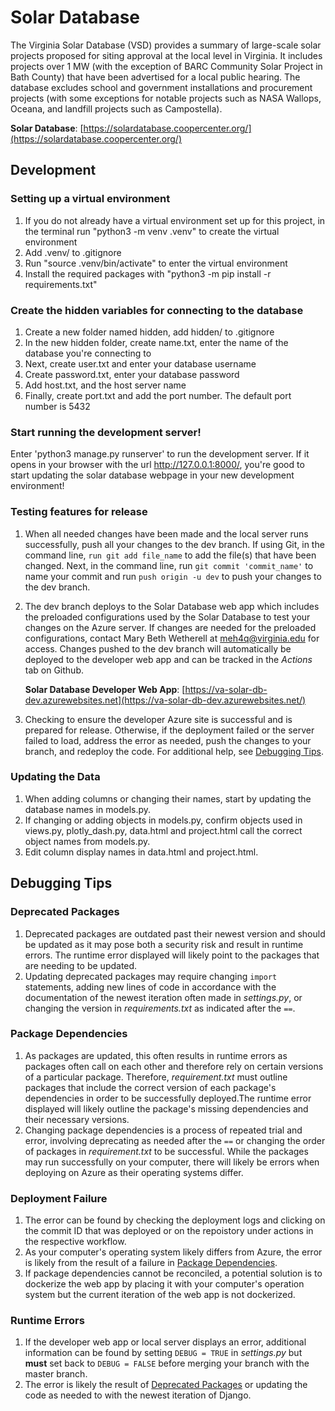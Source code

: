 # Solar Database

The Virginia Solar Database (VSD) provides a summary of large-scale solar projects proposed for siting approval at the local level in Virginia. It includes projects over 1 MW (with the exception of BARC Community Solar Project in Bath County) that have been advertised for a local public hearing. The database excludes school and government installations and procurement projects (with some exceptions for notable projects such as NASA Wallops, Oceana, and landfill projects such as Campostella).

__Solar Database__: [https://solardatabase.coopercenter.org/](https://solardatabase.coopercenter.org/)

## Development

### Setting up a virtual environment

1. If you do not already have a virtual environment set up for this project, in the terminal run "python3 -m venv .venv" to create the virtual environment
2. Add .venv/ to .gitignore
3. Run "source .venv/bin/activate" to enter the virtual environment
4. Install the required packages with "python3 -m pip install -r requirements.txt"

### Create the hidden variables for connecting to the database

1. Create a new folder named hidden, add hidden/ to .gitignore
2. In the new hidden folder, create name.txt, enter the name of the database you're connecting to
3. Next, create user.txt and enter your database username
4. Create password.txt, enter your database password
5. Add host.txt, and the host server name
6. Finally, create port.txt and add the port number. The default port number is 5432

### Start running the development server!

Enter 'python3 manage.py runserver' to run the development server. If it opens in your browser with the url http://127.0.0.1:8000/, you're good to start updating the solar database webpage in your new development environment!

### Testing features for release
1. When all needed changes have been made and the local server runs successfully, push all your changes to the dev branch. If using Git, in the command line, `run git add file_name` to add the file(s) that have been changed. Next, in the command line, run `git commit 'commit_name'` to name your commit and run `push origin -u dev` to push your changes to the dev branch.

2. The dev branch deploys to the Solar Database web app which includes the preloaded configurations used by the Solar Database to test your changes on the Azure server. If changes are needed for the preloaded configurations, contact Mary Beth Wetherell at [meh4q@virginia.edu](meh4q@virginia.edu) for access. Changes pushed to the dev branch will automatically be deployed to the developer web app and can be tracked in the _Actions_ tab on Github.

      __Solar Database Developer Web App__: [https://va-solar-db-dev.azurewebsites.net](https://va-solar-db-dev.azurewebsites.net/)

3. Checking to ensure the developer Azure site is successful and is prepared for release. Otherwise, if the deployment failed or the server failed to load, address the error as needed, push the changes to your branch, and redeploy the code. For additional help, see [Debugging Tips](#debugging-tips).

### Updating the Data
1. When adding columns or changing their names, start by updating the database names in models.py.
2. If changing or adding objects in models.py, confirm objects used in views.py, plotly_dash.py, data.html and project.html call the correct object names from models.py.
3. Edit column display names in data.html and project.html.

## Debugging Tips

### Deprecated Packages
1. Deprecated packages are outdated past their newest version and should be updated as it may pose both a security risk and result in runtime errors. The runtime error displayed will likely point to the packages that are needing to be updated. 
2. Updating deprecated packages may require changing `import` statements, adding new lines of code in accordance with the documentation of the newest iteration often made in _settings.py_, or changing the version in _requirements.txt_ as indicated after the `==`.

### Package Dependencies
1. As packages are updated, this often results in runtime errors as packages often call on each other and therefore rely on certain versions of a particular package. Therefore, _requirement.txt_ must outline packages that include the correct version of each package's dependencies in order to be successfully deployed.The runtime error displayed will likely outline the package's missing dependencies and their necessary versions.
2. Changing package dependencies is a process of repeated trial and error, involving deprecating as needed after the `==` or changing the order of packages in  _requirement.txt_ to be successful. While the packages may run successfully on your computer, there will likely be errors when deploying on Azure as their operating systems differ. 

### Deployment Failure
1. The error can be found by checking the deployment logs and clicking on the commit ID that was deployed or on the repoistory under actions in the respective workflow.
2. As your computer's operating system likely differs from Azure, the error is likely from the result of a failure in [Package Dependencies](#package-dependencies). 
3. If package dependencies cannot be reconciled, a potential solution is to dockerize the web app by placing it with your computer's operation system but the current iteration of the web app is not dockerized. 

 ### Runtime Errors
 1. If the developer web app or local server displays an error, additional information can be found by setting `DEBUG = TRUE` in _settings.py_ but __must__ set back to `DEBUG = FALSE` before merging your branch with the master branch.
 2. The error is likely the result of [Deprecated Packages](#deprecataed-packages) or updating the code as needed to with the newest iteration of Django.
